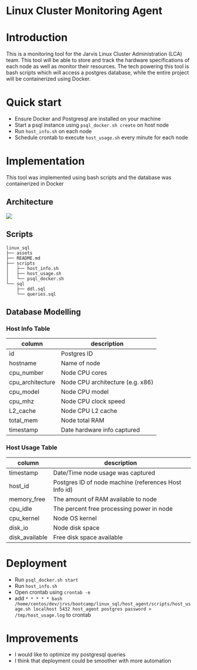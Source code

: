 # Linux Cluster Monitoring Agent

# Introduction
This is a monitoring tool for the Jarvis Linux Cluster Administration (LCA) team. This tool will be able to store and track the hardware specifications of each node as well as monitor their resources. The tech powering this tool is bash scripts which will access a postgres database, while the entire project will be containerized using Docker.

# Quick start
- Ensure Docker and Postgresql are installed on your machine
- Start a psql instance using `psql_docker.sh create` on host node
- Run `host_info.sh` on each node
- Schedule crontab to execute `host_usage.sh` every minute for each node

# Implementation
This tool was implemented using bash scripts and the database was containerized in Docker

## Architecture
![](assets/Linux_SQL:.png)
## Scripts
```
linux_sql
├── assets
├── README.md
├── scripts
│   ├── host_info.sh
│   ├── host_usage.sh
│   └── psql_docker.sh
└── sql
    ├── ddl.sql
    └── queries.sql
```
## Database Modelling

### Host Info Table

| column | description |
| ------ | ----------- |
| id | Postgres ID |
| hostname | Name of node |
| cpu\_number | Node CPU cores |
| cpu\_architecture | Node CPU architecture (e.g. x86) |
| cpu\_model | Node CPU model |
| cpu\_mhz | Node CPU clock speed |
| L2\_cache | Node CPU L2 cache |
| total\_mem | Node total RAM |
| timestamp | Date hardware info captured |

### Host Usage Table

| column | description |
| ------ | ----------- |
| timestamp | Date/Time node usage was captured |
| host\_id | Postgres ID of node machine (references Host Info id) |
| memory\_free | The amount of RAM available to node |
| cpu\_idle | The percent free processing power in node |
| cpu\_kernel | Node OS kernel |
| disk\_io | Node disk space |
| disk\_available | Free disk space available |

# Deployment

- Run `psql_docker.sh start`
- Run `host_info.sh`
- Open crontab using `crontab -e`
- add `* * * * * bash /home/centos/dev/jrvs/bootcamp/linux_sql/host_agent/scripts/host_usage.sh localhost 5432 host_agent postgres password > /tmp/host_usage.log` to crontab 

# Improvements
- I would like to optimize my postgresql queries
- I think that deployment could be smoother with more automation
